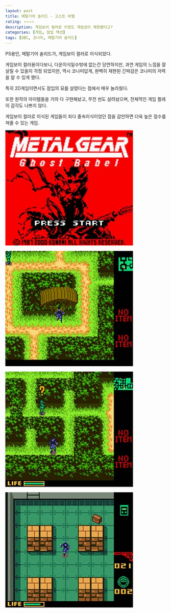 ```yaml
---
layout: post
title: 메탈기어 솔리드 - 고스트 바벨
rating: ⭐️⭐️⭐️⭐️
description: 게임보이 컬러로 이정도 게임성이 재현됐다고?
categories: [게임, 잠입 액션]
tags: [GBC, 코나미, 메탈기어 솔리드]
---
```


PS용인, 메탈기어 솔리드가, 게임보이 컬러로 이식되었다.

게임보이 컬러용이다보니, 다운이식일수밖에 없는건 당연하지만, 과연 게임의 느낌을 잘살릴 수 있을지 걱정 되었지만, 역시 코나미답게, 완벽히 재현된 긴박감은 코나미의 저력을 알 수 있게 했다.

특히 2D게임이면서도 잠입의 묘를 살렸다는 점에서 매우 놀라웠다.

또한 원작의 아이템들을 거의 다 구현해놨고, 무전 씬도 살려놨으며, 전체적인 게임 플레이 감각도 나쁘지 않다.

게임보이 컬러로 이식된 게임들이 죄다 졸속이식이었던 점을 감안하면 더욱 높은 점수를 쳐줄 수 있는 게임.

![MGS_GB](../../images/2014/mgs_gb_00.jpg)

![MGS_GB](../../images/2014/mgs_gb_01.jpg)

![MGS_GB](../../images/2014/mgs_gb_02.jpg)

![MGS_GB](../../images/2014/mgs_gb_03.jpg)
